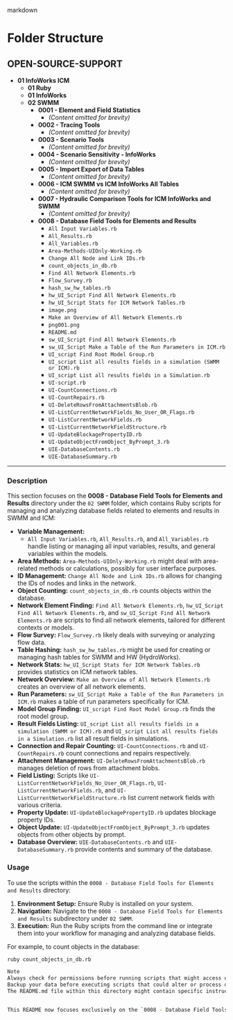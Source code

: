 

markdown
# Folder Structure

## OPEN-SOURCE-SUPPORT
- **01 InfoWorks ICM**
  - **01 Ruby**
  - **01 InfoWorks**
  - **02 SWMM**
    - **0001 - Element and Field Statistics**
      - *(Content omitted for brevity)*
    - **0002 - Tracing Tools**
      - *(Content omitted for brevity)*
    - **0003 - Scenario Tools**
      - *(Content omitted for brevity)*
    - **0004 - Scenario Sensitivity - InfoWorks**
      - *(Content omitted for brevity)*
    - **0005 - Import Export of Data Tables**
      - *(Content omitted for brevity)*
    - **0006 - ICM SWMM vs ICM InfoWorks All Tables**
      - *(Content omitted for brevity)*
    - **0007 - Hydraulic Comparison Tools for ICM InfoWorks and SWMM**
      - *(Content omitted for brevity)*
    - **0008 - Database Field Tools for Elements and Results**
      - `All Input Variables.rb`
      - `All_Results.rb`
      - `All_Variables.rb`
      - `Area-Methods-UIOnly-Working.rb`
      - `Change All Node and Link IDs.rb`
      - `count_objects_in_db.rb`
      - `Find All Network Elements.rb`
      - `Flow_Survey.rb`
      - `hash_sw_hw_tables.rb`
      - `hw_UI_Script Find All Network Elements.rb`
      - `hw_UI_Script Stats for ICM Network Tables.rb`
      - `image.png`
      - `Make an Overview of All Network Elements.rb`
      - `png001.png`
      - `README.md`
      - `sw_UI_Script Find All Network Elements.rb`
      - `sw_UI_Script Make a Table of the Run Parameters in ICM.rb`
      - `UI_script Find Root Model Group.rb`
      - `UI_script List all results fields in a simulation (SWMM or ICM).rb`
      - `UI_script List all results fields in a Simulation.rb`
      - `UI-script.rb`
      - `UI-CountConnections.rb`
      - `UI-CountRepairs.rb`
      - `UI-DeleteRowsFromAttachmentsBlob.rb`
      - `UI-ListCurrentNetworkFields_No_User_OR_Flags.rb`
      - `UI-ListCurrentNetworkFields.rb`
      - `UI-ListCurrentNetworkFieldStructure.rb`
      - `UI-UpdateBlockagePropertyID.rb`
      - `UI-UpdateObjectFromObject_ByPrompt_3.rb`
      - `UIE-DatabaseContents.rb`
      - `UIE-DatabaseSummary.rb`

---

### Description

This section focuses on the **0008 - Database Field Tools for Elements and Results** directory under the `02 SWMM` folder, which contains Ruby scripts for managing and analyzing database fields related to elements and results in SWMM and ICM:

- **Variable Management:** 
  - `All Input Variables.rb`, `All_Results.rb`, and `All_Variables.rb` handle listing or managing all input variables, results, and general variables within the models.
- **Area Methods:** `Area-Methods-UIOnly-Working.rb` might deal with area-related methods or calculations, possibly for user interface purposes.
- **ID Management:** `Change All Node and Link IDs.rb` allows for changing the IDs of nodes and links in the network.
- **Object Counting:** `count_objects_in_db.rb` counts objects within the database.
- **Network Element Finding:** `Find All Network Elements.rb`, `hw_UI_Script Find All Network Elements.rb`, and `sw_UI_Script Find All Network Elements.rb` are scripts to find all network elements, tailored for different contexts or models.
- **Flow Survey:** `Flow_Survey.rb` likely deals with surveying or analyzing flow data.
- **Table Hashing:** `hash_sw_hw_tables.rb` might be used for creating or managing hash tables for SWMM and HW (HydroWorks).
- **Network Stats:** `hw_UI_Script Stats for ICM Network Tables.rb` provides statistics on ICM network tables.
- **Network Overview:** `Make an Overview of All Network Elements.rb` creates an overview of all network elements.
- **Run Parameters:** `sw_UI_Script Make a Table of the Run Parameters in ICM.rb` makes a table of run parameters specifically for ICM.
- **Model Group Finding:** `UI_script Find Root Model Group.rb` finds the root model group.
- **Result Fields Listing:** `UI_script List all results fields in a simulation (SWMM or ICM).rb` and `UI_script List all results fields in a Simulation.rb` list all result fields in simulations.
- **Connection and Repair Counting:** `UI-CountConnections.rb` and `UI-CountRepairs.rb` count connections and repairs respectively.
- **Attachment Management:** `UI-DeleteRowsFromAttachmentsBlob.rb` manages deletion of rows from attachment blobs.
- **Field Listing:** Scripts like `UI-ListCurrentNetworkFields_No_User_OR_Flags.rb`, `UI-ListCurrentNetworkFields.rb`, and `UI-ListCurrentNetworkFieldStructure.rb` list current network fields with various criteria.
- **Property Update:** `UI-UpdateBlockagePropertyID.rb` updates blockage property IDs.
- **Object Update:** `UI-UpdateObjectFromObject_ByPrompt_3.rb` updates objects from other objects by prompt.
- **Database Overview:** `UIE-DatabaseContents.rb` and `UIE-DatabaseSummary.rb` provide contents and summary of the database.

### Usage

To use the scripts within the `0008 - Database Field Tools for Elements and Results` directory:

1. **Environment Setup:** Ensure Ruby is installed on your system.
2. **Navigation:** Navigate to the `0008 - Database Field Tools for Elements and Results` subdirectory under `02 SWMM`.
3. **Execution:** Run the Ruby scripts from the command line or integrate them into your workflow for managing and analyzing database fields.

For example, to count objects in the database:
```sh
ruby count_objects_in_db.rb

Note
Always check for permissions before running scripts that might access or modify database fields.
Backup your data before executing scripts that could alter or process datasets extensively.
The README.md file within this directory might contain specific instructions, notes, or prerequisites for running these database management scripts.


This README now focuses exclusively on the `0008 - Database Field Tools for Elements and Results` folder, detailing its contents and usage.  